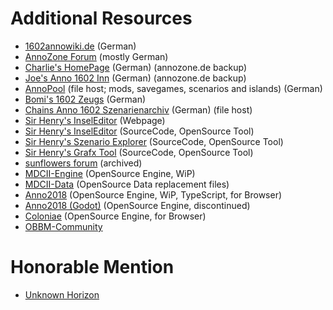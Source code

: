 # Additional Resources #

- [1602annowiki.de](https://1602.annowiki.de/) (German)
- [AnnoZone Forum](https://annozone.de/forum/index.php?page=Board&boardID=18) (mostly German)
- [Charlie's HomePage](https://www.annozone.de/Charlie/) (German) (annozone.de backup)
- [Joe's Anno 1602 Inn](https://annozone.de/Joes1602Inn/) (German) (annozone.de backup)
- [AnnoPool](https://www.annopool.de/index.php?page=Category&categoryID=47&s=4ff0e5572f44cd55deaa17e695ca29d5b73ed661) (file host; mods, savegames, scenarios and islands) (German)
- [Bomi's 1602 Zeugs](http://www.bomibomanns.de/1602Zeugs/) (German)
- [Chains Anno 1602 Szenarienarchiv](http://1602-szenarien.annoarchiv.de/) (German) (file host)
- [Sir Henry's InselEditor](http://www.zur-borg.de/Anno1602/) (Webpage)
- [Sir Henry's InselEditor](https://github.com/wzurborg/1602-Island-Editor) (SourceCode, OpenSource Tool)
- [Sir Henry's Szenario Explorer](https://github.com/wzurborg/scenexplorer) (SourceCode, OpenSource Tool)
- [Sir Henry's Grafx Tool](https://github.com/wzurborg/grafx1602) (SourceCode, OpenSource Tool)
- [sunflowers forum](https://web.archive.org/web/*/sunflowers.de/discussion/*) (archived)
- [MDCII-Engine](https://github.com/roybaer/mdcii-engine) (OpenSource Engine, WiP)
- [MDCII-Data](https://github.com/roybaer/mdcii-data) (OpenSource Data replacement files)
- [Anno2018](https://github.com/cmfcmf/Anno2018) (OpenSource Engine, WiP, TypeScript, for Browser)
- [Anno2018 (Godot)](https://github.com/cmfcmf/Anno2018-godot) (OpenSource Engine, discontinued)
- [Coloniae](https://github.com/jakubjafra/coloniae) (OpenSource Engine, for Browser)
- [OBBM-Community](https://www.obbm.de/)

# Honorable Mention #

- [Unknown Horizon](http://unknown-horizons.org/)

